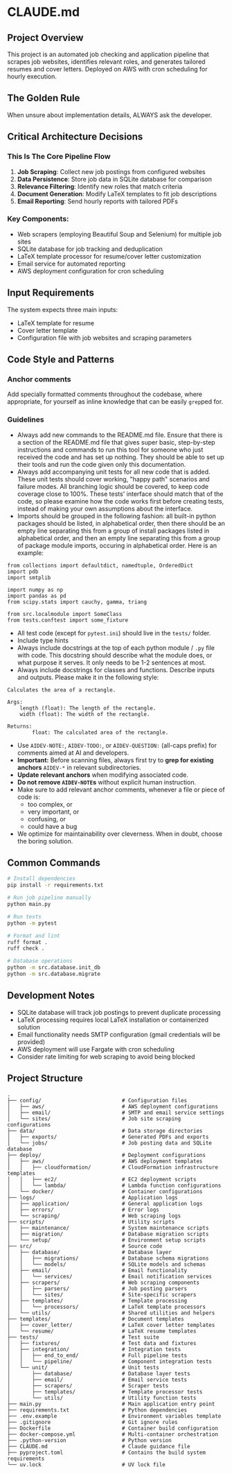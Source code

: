 # CLAUDE.md

## Project Overview

This project is an automated job checking and application pipeline that scrapes job websites, identifies relevant roles, and generates tailored resumes and cover letters. Deployed on AWS with cron scheduling for hourly execution.

## The Golden Rule

When unsure about implementation details, ALWAYS ask the developer.  

## Critical Architecture Decisions  

### This Is The Core Pipeline Flow

1. **Job Scraping**: Collect new job postings from configured websites
2. **Data Persistence**: Store job data in SQLite database for comparison
3. **Relevance Filtering**: Identify new roles that match criteria
4. **Document Generation**: Modify LaTeX templates to fit job descriptions
5. **Email Reporting**: Send hourly reports with tailored PDFs

### Key Components:
- Web scrapers (employing Beautiful Soup and Selenium) for multiple job sites
- SQLite database for job tracking and deduplication
- LaTeX template processor for resume/cover letter customization
- Email service for automated reporting
- AWS deployment configuration for cron scheduling


## Input Requirements

The system expects three main inputs:
- LaTeX template for resume
- Cover letter template
- Configuration file with job websites and scraping parameters

## Code Style and Patterns  

### Anchor comments  

Add specially formatted comments throughout the codebase, where appropriate, for yourself as inline knowledge that can be easily `grep`ped for.  

### Guidelines

- Always add new commands to the README.md file. Ensure that there is a section of the README.md file that gives super basic, step-by-step instructions and commands to run this tool for someone who just received the code and has set up nothing. They should be able to set up their tools and run the code given only this documentation.
- Always add accompanying unit tests for all new code that is added. These unit tests should cover working, "happy path" scenarios and failure modes. All branching logic should be covered, to keep code coverage close to 100%. These tests' interface should match that of the code, so please examine how the code works first before creating tests, instead of making your own assumptions about the interface. 
- Imports should be grouped in the following fashion: all built-in python packages should be listed, in alphabetical order, then there should be an empty line separating this from a group of install packages listed in alphabetical order, and then an empty line separating this from a group of package module imports, occuring in alphabetical order. Here is an example:
```
from collections import defaultdict, namedtuple, OrderedDict
import pdb
import smtplib 

import numpy as np
import pandas as pd
from scipy.stats import cauchy, gamma, triang

from src.localmodule import SomeClass
from tests.conftest import some_fixture
```
- All test code (except for `pytest.ini`) should live in the `tests/` folder. 
- Include type hints
- Always include docstrings at the top of each python module / `.py` file with code. This docstring should describe what the module does, or what purpose it serves. It only needs to be 1-2 sentences at most. 
- Always include docstrings for classes and functions. Describe inputs and outputs. Please make it in the following style:
```
Calculates the area of a rectangle.

Args:
    length (float): The length of the rectangle.
    width (float): The width of the rectangle.

Returns:
        float: The calculated area of the rectangle.
```
- Use `AIDEV-NOTE:`, `AIDEV-TODO:`, or `AIDEV-QUESTION:` (all-caps prefix) for comments aimed at AI and developers.  
- **Important:** Before scanning files, always first try to **grep for existing anchors** `AIDEV-*` in relevant subdirectories.  
- **Update relevant anchors** when modifying associated code.  
- **Do not remove `AIDEV-NOTE`s** without explicit human instruction.  
- Make sure to add relevant anchor comments, whenever a file or piece of code is:  
  * too complex, or  
  * very important, or  
  * confusing, or  
  * could have a bug  
- We optimize for maintainability over cleverness. When in doubt, choose the boring solution.  

## Common Commands

```bash
# Install dependencies
pip install -r requirements.txt

# Run job pipeline manually
python main.py

# Run tests
python -m pytest

# Format and lint
ruff format .
ruff check .

# Database operations
python -m src.database.init_db
python -m src.database.migrate
```

## Development Notes

- SQLite database will track job postings to prevent duplicate processing
- LaTeX processing requires local LaTeX installation or containerized solution
- Email functionality needs SMTP configuration (gmail credentials will be provided)
- AWS deployment will use Fargate with cron scheduling
- Consider rate limiting for web scraping to avoid being blocked

## Project Structure

```
.
├── config/                          # Configuration files
│   ├── aws/                         # AWS deployment configurations
│   ├── email/                       # SMTP and email service settings
│   └── sites/                       # Job site scraping configurations
├── data/                            # Data storage directories
│   ├── exports/                     # Generated PDFs and exports
│   └── jobs/                        # Job posting data and SQLite database
├── deploy/                          # Deployment configurations
│   ├── aws/                         # AWS deployment templates
│   │   ├── cloudformation/          # CloudFormation infrastructure templates
│   │   ├── ec2/                     # EC2 deployment scripts
│   │   └── lambda/                  # Lambda function configurations
│   └── docker/                      # Container configurations
├── logs/                            # Application logs
│   ├── application/                 # General application logs
│   ├── errors/                      # Error logs
│   └── scraping/                    # Web scraping logs
├── scripts/                         # Utility scripts
│   ├── maintenance/                 # System maintenance scripts
│   ├── migration/                   # Database migration scripts
│   └── setup/                       # Environment setup scripts
├── src/                             # Source code
│   ├── database/                    # Database layer
│   │   ├── migrations/              # Database schema migrations
│   │   └── models/                  # SQLite models and schemas
│   ├── email/                       # Email functionality
│   │   └── services/                # Email notification services
│   ├── scrapers/                    # Web scraping components
│   │   ├── parsers/                 # Job posting parsers
│   │   └── sites/                   # Site-specific scrapers
│   ├── templates/                   # Template processing
│   │   └── processors/              # LaTeX template processors
│   └── utils/                       # Shared utilities and helpers
├── templates/                       # Document templates
│   ├── cover_letter/                # LaTeX cover letter templates
│   └── resume/                      # LaTeX resume templates
├── tests/                           # Test suite
│   ├── fixtures/                    # Test data and fixtures
│   ├── integration/                 # Integration tests
│   │   ├── end_to_end/              # Full pipeline tests
│   │   └── pipeline/                # Component integration tests
│   └── unit/                        # Unit tests
│       ├── database/                # Database layer tests
│       ├── email/                   # Email service tests
│       ├── scrapers/                # Scraper tests
│       ├── templates/               # Template processor tests
│       └── utils/                   # Utility function tests
├── main.py                          # Main application entry point
├── requirements.txt                 # Python dependencies
├── .env.example                     # Environment variables template
├── .gitignore                       # Git ignore rules
├── Dockerfile                       # Container build configuration
├── docker-compose.yml               # Multi-container orchestration
├── .python-version                  # Python version
├── CLAUDE.md                        # Claude guidance file
├── pyproject.toml                   # Contains the build system requirements
└── uv.lock                          # UV lock file
```